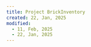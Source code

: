 ```yaml
---
title: Project BrickInventory
created: 22, Jan, 2025
modified:
  - 11, Feb, 2025
  - 22, Jan, 2025
---
```

